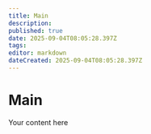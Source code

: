 ```yaml
---
title: Main
description: 
published: true
date: 2025-09-04T08:05:28.397Z
tags: 
editor: markdown
dateCreated: 2025-09-04T08:05:28.397Z
---
```


# Main
Your content here